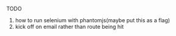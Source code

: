 TODO
1. how to run selenium with phantomjs(maybe put this as a flag)
2. kick off on email rather than route being hit

